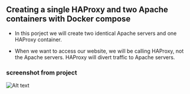 ## Creating a single HAProxy and two Apache containers with Docker compose

- In this porject  we will create  two identical Apache servers and one HAProxy container. 

- When we want to access our website, we will be calling HAProxy, not the Apache servers. HAProxy will divert traffic to Apache servers.

### screenshot from project
![Alt text](/home/paula/scfromproject.jpg?raw=true "screenshot")